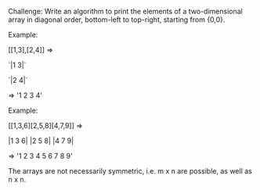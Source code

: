 Challenge:
Write an algorithm to print the elements of a two-dimensional array 
in diagonal order, bottom-left to top-right, starting from {0,0}.  

Example:

[[1,3],[2,4]] =>

<p>`|1 3|`</p>

<p>`|2 4|`</p>   

=> '1 2 3 4'

Example:

[[1,3,6][2,5,8][4,7,9]] =>

|1 3 6|
|2 5 8|
|4 7 9|

=> '1 2 3 4 5 6 7 8 9'

The arrays are not necessarily symmetric, i.e. m x n are possible, as well as n x n.


